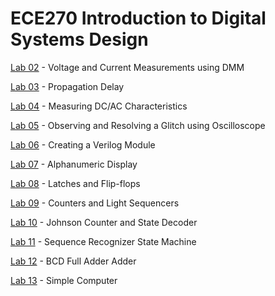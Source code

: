 # ECE270 Introduction to Digital Systems Design

[Lab 02](https://github.com/Andrew-Gan/ece-undergrad/tree/master/Digital-System-Design/Lab02) - Voltage and Current Measurements using DMM  
  
[Lab 03](https://github.com/Andrew-Gan/ece-undergrad/tree/master/Digital-System-Design/Lab03) - Propagation Delay  
  
[Lab 04](https://engineering.purdue.edu/~meyer/DDU270/Labs/PDF/2-Lab04.pdf) - Measuring DC/AC Characteristics  
  
[Lab 05](https://github.com/Andrew-Gan/ece-undergrad/tree/master/Digital-System-Design/Lab05) - Observing and Resolving a Glitch using Oscilloscope  
  
[Lab 06](https://github.com/Andrew-Gan/ece-undergrad/blob/master/Digital-System-Design/Lab06/lab6.v) - Creating a Verilog Module  
  
[Lab 07](https://github.com/Andrew-Gan/ece-undergrad/blob/master/Digital-System-Design/Lab07/lab7.v) - Alphanumeric Display  
  
[Lab 08](https://github.com/Andrew-Gan/ece-undergrad/tree/master/Digital-System-Design/Lab08) - Latches and Flip-flops  
  
[Lab 09](https://github.com/Andrew-Gan/ece-undergrad/tree/master/Digital-System-Design/Lab09) - Counters and Light Sequencers  
  
[Lab 10](https://github.com/Andrew-Gan/ece-undergrad/tree/master/Digital-System-Design/Lab10) - Johnson Counter and State Decoder  
  
[Lab 11](https://github.com/Andrew-Gan/ece-undergrad/tree/master/Digital-System-Design/Lab11) - Sequence Recognizer State Machine  
  
[Lab 12](https://github.com/Andrew-Gan/ece-undergrad/blob/master/Digital-System-Design/Lab12/gan35_lab12.v) - BCD Full Adder Adder  
  
[Lab 13](https://github.com/Andrew-Gan/ece-undergrad/blob/master/Digital-System-Design/Lab13/gan35_lab13.v) - Simple Computer
